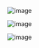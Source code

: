 ![image](https://github.com/user-attachments/assets/3e38282b-3587-43f9-bf39-c3bcf132c2c2)



![image](https://github.com/user-attachments/assets/58d6539e-4203-40ea-a66f-df35b6c70069)




![image](https://github.com/user-attachments/assets/b5bdb7b5-6d1f-4013-b5aa-caa2887e588e)


